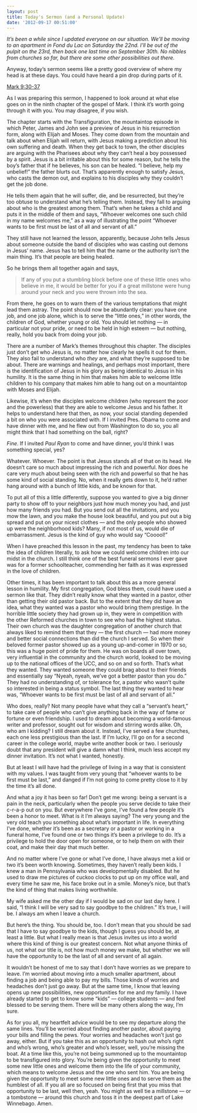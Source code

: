 ```yaml
---
layout: post
title: Today's Sermon (and a Personal Update)
date: '2012-09-17 00:51:00'
---
```



*It’s been a while since I updated everyone on our situation. We’ll be moving to an apartment in Fond du Lac on Saturday the 22nd. I’ll be out of the pulpit on the 23rd, then back one last time on September 30th. No nibbles from churches so far, but there are some other possibilities out there.*

Anyway, today’s sermon seems like a pretty good overview of where my head is at these days. You could have heard a pin drop during parts of it.

[Mark 9:30-37](http://bible.oremus.org/?ql=214842617)

As I was preparing this sermon, I happened to look around at what else goes on in the ninth chapter of the gospel of Mark. I think it’s worth going through it with you. You may disagree, if you wish.

The chapter starts with the Transfiguration, the mountaintop episode in which Peter, James and John see a preview of Jesus in his resurrection form, along with Elijah and Moses. They come down from the mountain and talk about when Elijah will return, with Jesus making a prediction about his own suffering and death. When they get back to town, the other disciples are arguing with the Pharisees about why they can’t heal a boy possessed by a spirit. Jesus is a bit irritable about this for some reason, but he tells the boy’s father that if he believes, his son can be healed. “I believe, help my unbelief!” the father blurts out. That’s apparently enough to satisfy Jesus, who casts the demon out, and explains to his disciples why they couldn’t get the job done.

He tells them again that he will suffer, die, and be resurrected, but they’re too obtuse to understand what he’s telling them. Instead, they fall to arguing about who is the greatest among them. That’s when he takes a child and puts it in the middle of them and says, “Whoever welcomes one such child in my name welcomes me,” as a way of illustrating the point “Whoever wants to be first must be last of all and servant of all.”

They still have not learned the lesson, apparently, because John tells Jesus about someone outside the band of disciples who was casting out demons in Jesus’ name. Jesus has to tell him that the name or the authority isn’t the main thing. It’s that people are being healed.

So he brings them all together again and says,

> If any of you put a stumbling block before one of these little ones who believe in me, it would be better for you if a great millstone were hung around your neck and you were thrown into the sea.

From there, he goes on to warn them of the various temptations that might lead them astray. The point should now be abundantly clear: you have one job, and one job alone, which is to serve the “little ones,” in other words, the children of God, whether young or old. You should let nothing — in particular not your pride, or need to be held in high esteem — but nothing, really, hold you back from doing your job.

There are a number of Mark’s themes throughout this chapter. The disciples just don’t get who Jesus is, no matter how clearly he spells it out for them. They also fail to understand who *they* are, and what they’re supposed to be about. There are warnings and healings, and perhaps most important, there is the identification of Jesus in his glory as being identical to Jesus in his humility. It is the same thing in him that makes him able to welcome little children to his company that makes him able to hang out on a mountaintop with Moses and Elijah.

Likewise, it’s when the disciples welcome children (who represent the poor and the powerless) that they are able to welcome Jesus and his father. It helps to understand here that then, as now, your social standing depended a bit on who you were associated with. If I invited Pres. Obama to come and have dinner with me, and he flew out from Washington to do so, you all might think that I had something on the ball, right?

*Fine*. If I invited *Paul Ryan* to come and have dinner, you’d think I was something special, yes?

Whatever. Whoever. The point is that Jesus stands all of that on its head. He doesn’t care so much about impressing the rich and powerful. Nor does he care very much about being seen with the rich and powerful so that he has some kind of social standing. No, when it really gets down to it, he’d rather hang around with a bunch of little kids, and be known for that.

To put all of this a little differently, suppose you wanted to give a big dinner party to show off to your neighbors just how much money you had, and just how many friends you had. But you send out all the invitations, and you mow the lawn, and you make the house look beautiful, and you put out a big spread and put on your nicest clothes — and the only people who showed up were the neighborhood kids? Many, if not most of us, would die of embarrassment. Jesus is the kind of guy who would say “Cooool!”

When I have preached this lesson in the past, my tendency has been to take the idea of children literally, to ask how we could welcome children into our midst in the church. I still think one of the best funeral sermons I ever gave was for a former schoolteacher, commending her faith as it was expressed in the love of children.

Other times, it has been important to talk about this as a more general lesson in humility. My first congregation, God bless them, could have used a sermon like that. They didn’t really know what they wanted in a pastor, other than getting their old pastor back. But to the extent that they did have an idea, what they wanted was a pastor who would bring them prestige. In the horrible little society they had grown up in, they were in competition with the other Reformed churches in town to see who had the highest status. Their own church was the daughter congregation of another church that always liked to remind them that they — the first church — had more money and better social connections than did the church I served. So when their beloved former pastor showed up as a young up-and-comer in 1970 or so, this was a huge point of pride for them. He was on boards all over town, very influential in the community and the church world, looked to be moving up to the national offices of the UCC, and so on and so forth. That’s what they wanted. They wanted someone they could brag about to their friends and essentially say “Nyeah, nyeah, we’ve got a better pastor than you do.” They had no understanding of, or tolerance for, a pastor who wasn’t quite so interested in being a status symbol. The last thing they wanted to hear was, “Whoever wants to be first must be last of all and servant of all.”

Who does, really? Not many people have what they call a “servant’s heart,” to take care of people who can’t give anything back in the way of fame or fortune or even friendship. I used to dream about becoming a world-famous writer and professor, sought out for wisdom and stirring words alike. Oh, who am I kidding? I still dream about it. Instead, I’ve served a few churches, each one less prestigious than the last. If I’m lucky, I’ll go on for a second career in the college world, maybe write another book or two. I seriously doubt that any president will give a damn what I think, much less accept my dinner invitation. It’s not what I wanted, honestly.

But at least I will have had the privilege of living in a way that is consistent with my values. I was taught from very young that “whoever wants to be first must be last,” and danged if I’m not going to come pretty close to it by the time it’s all done.

And what a joy it has been so far! Don’t get me wrong: being a servant is a pain in the neck, particularly when the people you serve decide to take their c-r-a-p out on you. But everywhere I’ve gone, I’ve found a few people it’s been a honor to meet. What is it I’m always saying? The very young and the very old teach you something about what’s important in life. In everything I’ve done, whether it’s been as a secretary or a pastor or working in a funeral home, I’ve found one or two things it’s been a privilege to do. It’s a privilege to hold the door open for someone, or to help them on with their coat, and make their day that much better.

And no matter where I’ve gone or what I’ve done, I have always met a kid or two it’s been worth knowing. Sometimes, they haven’t really been kids. I knew a man in Pennsylvania who was developmentally disabled. But he used to draw me pictures of cuckoo clocks to put up on my office wall, and every time he saw me, his face broke out in a smile. Money’s nice, but that’s the kind of thing that makes living worthwhile.

My wife asked me the other day if I would be sad on our last day here. I said, “I think I will be very sad to say goodbye to the children.” It’s true, I will be. I always am when I leave a church.

But here’s the thing. You should be, too. I don’t mean that you should be sad that I have to say goodbye to the kids, though I guess you should be, at least a little. But what I really mean is that Jesus invites us into a world where this kind of thing is our greatest concern. Not what anyone thinks of us, not what our title is, not how much money we make, but whether we will have the opportunity to be the last of all and servant of all again.

It wouldn’t be honest of me to say that I don’t have worries as we prepare to leave. I’m worried about moving into a much smaller apartment, about finding a job and being able to pay my bills. Those kinds of worries and headaches don’t just go away. But at the same time, I know that leaving opens up new possibilities, new opportunities for me and my family. I have already started to get to know some “kids” — college students — and feel blessed to be serving them. There will be many others along the way, I’m sure.

As for you all, my heartfelt advice would be to see my departure along the same lines. You’ll be worried about finding another pastor, about paying your bills and filling the pews. Your worries and headaches won’t just go away, either. But if you take this as an opportunity to hash out who’s right and who’s wrong, who’s greater and who’s lesser, well, you’re missing the boat. At a time like this, you’re not being summoned up to the mountaintop to be transfigured into glory. You’re being given the opportunity to meet some new little ones and welcome them into the life of your community, which means to welcome Jesus and the one who sent him. You are being given the opportunity to meet some new little ones and to serve them as the humblest of all. If you all are so focused on being first that you miss that opportunity to be last, well then, yeah. You might as well tie a millstone — or a tombstone — around this church and toss it in the deepest part of Lake Winnebago. Amen.


